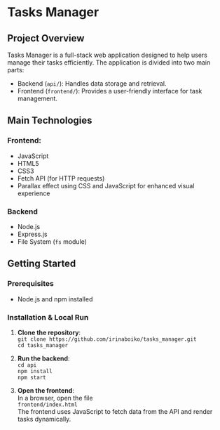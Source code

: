 # Tasks Manager

## Project Overview
Tasks Manager is a full-stack web application designed to help users manage their tasks efficiently. The application is divided into two main parts:
- Backend (`api/`): Handles data storage and retrieval.
- Frontend (`frontend/`): Provides a user-friendly interface for task management.

## Main Technologies
### Frontend:
- JavaScript
- HTML5
- CSS3
- Fetch API (for HTTP requests)
- Parallax effect using CSS and JavaScript for enhanced visual experience

### Backend
- Node.js
- Express.js
- File System (`fs` module)

## Getting Started
### Prerequisites
- Node.js and npm installed

### Installation & Local Run
1. **Clone the repository**:  
   `git clone https://github.com/irinaboiko/tasks_manager.git`  
   `cd tasks_manager`


2. **Run the backend**:  
    `cd api`  
    `npm install`  
    `npm start`


3. **Open the frontend**:  
In a browser, open the file  
    `frontend/index.html`  
   The frontend uses JavaScript to fetch data from the API and render tasks dynamically.
